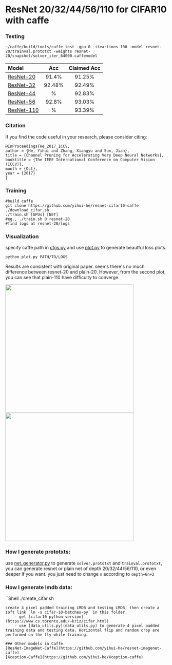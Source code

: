 # ResNet 20/32/44/56/110 for CIFAR10 with caffe 
### Testing
```Shell
~/caffe/build/tools/caffe test -gpu 0 -iteartions 100 -model resnet-20/trainval.prototxt -weights resnet-20/snapshot/solver_iter_64000.caffemodel 
```
| Model                                                                                                    |  Acc | Claimed Acc|
|:---------------------------------------------------------------------------------------------------------|:-----------:|:-------------:|
| [ResNet-20](https://github.com/yihui-he/resnet-cifar10-caffe/releases/download/1.0/resnet-20_iter_60000.caffemodel) | 91.4%       | 91.25%         |
|  [ResNet-32]()  | 92.48%       | 92.49%         |
|  [ResNet-44]()  | %       | 92.83%         |
| [ResNet-56](https://github.com/yihui-he/resnet-cifar10-caffe/releases/download/1.0/resnet-56_iter_64000.caffemodel)  | 92.8%       | 93.03%         |
|  [ResNet-110]()  | %       | 93.39%         |

### Citation
If you find the code useful in your research, please consider citing:

    @InProceedings{He_2017_ICCV,
    author = {He, Yihui and Zhang, Xiangyu and Sun, Jian},
    title = {Channel Pruning for Accelerating Very Deep Neural Networks},
    booktitle = {The IEEE International Conference on Computer Vision (ICCV)},
    month = {Oct},
    year = {2017}
    }

### Training
```Shell
#build caffe
git clone https://github.com/yihui-he/resnet-cifar10-caffe
./download_cifar.sh
./train.sh [GPUs] [NET]
#eg., ./train.sh 0 resnet-20
#find logs at resnet-20/logs
```
### Visualization
specify caffe path in [cfgs.py](cfgs.py) and use [plot.py]() to generate beautful loss plots.
```Shell
python plot.py PATH/TO/LOGS
```
Results are consistent with original paper. seems there's no much difference between resnet-20 and plain-20. However, from the second plot, you can see that plain-110 have difficulty to converge.

<p float="left">
  <img src="plots/resnet-20__2016-08-14_00-25-56plain_orth20__2016-08-14_15-34-29.png" width="400" />
  <img src="plots/resnet-110__2016-08-15_10-12-25plain110__2016-08-15_10-11-55.png" width="400" /> 
</p>

### How I generate prototxts:
use [net_generator.py](net_generator.py) to generate `solver.prototxt` and `trainval.prototxt`, you can generate resnet or plain net of depth 20/32/44/56/110, or even deeper if you want. you just need to change `n` according to `depth=6n+2`  

### How I generate lmdb data:
``Shell
./create_cifar.sh
```
create 4 pixel padded training LMDB and testing LMDB, then create a soft link `ln -s cifar-10-batches-py` in this folder.
    - get [cifar10 python version](https://www.cs.toronto.edu/~kriz/cifar.html)
    - use [data_utils.py](data_utils.py) to generate 4 pixel padded training data and testing data. Horizontal flip and random crop are performed on the fly while training.

### Other models in Caffe
[ResNet-ImageNet-Caffe](https://github.com/yihui-he/resnet-imagenet-caffe)  
[Xception-Caffe](https://github.com/yihui-he/Xception-caffe)  

